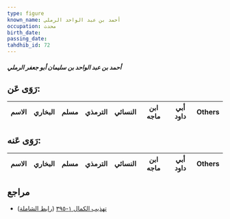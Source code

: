 ```yaml
---
type: figure
known_name: أحمد بن عبد الواحد الرملي
occupation: محدث
birth_date:
passing_date:
tahdhib_id: 72
---
```

##### أحمد بن عبد الواحد بن سليمان أبو جعفر الرملي

## رَوَى عَن:
| الاسم | البخاري | مسلم | الترمذي | النسائي | ابن ماجه | أبي داود | Others |
| ----- | ------- | ---- | ------- | ------- | -------- | -------- | ------ |
## رَوَى عَنه:
| الاسم | البخاري | مسلم | الترمذي | النسائي | ابن ماجه | أبي داود | Others |
| ----- | ------- | ---- | ------- | ------- | -------- | -------- | ------ |
## مراجع
- [تهذيب الكمال ١-٣٩٥](obsidian://open?vault=Tahdhib-al-Kamal&file=Figures/٧٢-أحمد%20بن%20عبد%20الواحد%20بن%20سليمان%20أبو%20جعفر%20الرملي) ([رابط الشاملة](https://shamela.ws/book/3722/394))